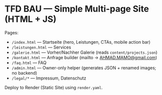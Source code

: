 # TFD BAU — Simple Multi-page Site (HTML + JS)

Pages:
- `/index.html` — Startseite (hero, Leistungen, CTAs, mobile action bar)
- `/leistungen.html` — Services
- `/galerie.html` — Vorher/Nachher Galerie (reads `content/projects.json`)
- `/kontakt.html` — Anfrage builder (mailto → AHMAD.MAMO@gmail.com)
- `/faq.html` — FAQ
- `/admin.html` — Owner-only helper (generates JSON + renamed images; no backend)
- `/legal/*` — Impressum, Datenschutz

Deploy to Render (Static Site) using `render.yaml`.

